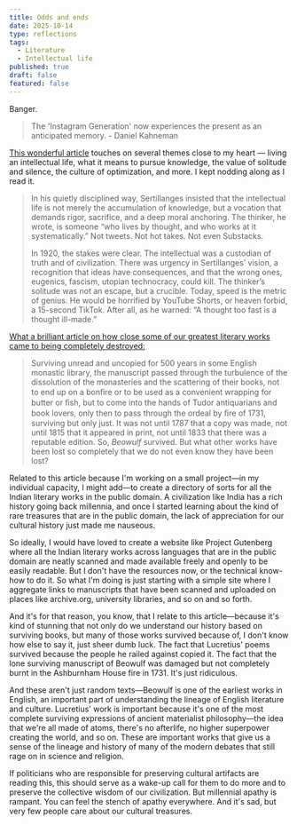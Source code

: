 ```yaml
---
title: Odds and ends
date: 2025-10-14
type: reflections
tags:
  - Literature
  - Intellectual life
published: true
draft: false
featured: false
---
```

Banger.

> The 'Instagram Generation' now experiences the present as an anticipated memory. - Daniel Kahneman

[This wonderful article](https://onepercentrule.substack.com/p/the-intellectual-life-in-1920?utm_source=share&utm_medium=android&r=1eft5&triedRedirect=true) touches on several themes close to my heart — living an intellectual life, what it means to pursue knowledge, the value of solitude and silence, the culture of optimization, and more. I kept nodding along as I read it.

> In his quietly disciplined way, Sertillanges insisted that the intellectual life is not merely the accumulation of knowledge, but a vocation that demands rigor, sacrifice, and a deep moral anchoring. The thinker, he wrote, is someone “who lives by thought, and who works at it systematically.” Not tweets. Not hot takes. Not even Substacks.
> 
> In 1920, the stakes were clear. The intellectual was a custodian of truth and of civilization. There was urgency in Sertillanges’ vision, a recognition that ideas have consequences, and that the wrong ones, eugenics, fascism, utopian technocracy, could kill. The thinker’s solitude was not an escape, but a crucible. Today, speed is the metric of genius. He would be horrified by YouTube Shorts, or heaven forbid, a 15-second TikTok. After all, as he warned: “A thought too fast is a thought ill-made.”

[What a brilliant article on how close some of our greatest literary works came to being completely destroyed:](https://lithub.com/how-close-did-we-come-to-losing-beowulf-forever/)

> Surviving unread and uncopied for 500 years in some English monastic library, the manuscript passed through the turbulence of the dissolution of the monasteries and the scattering of their books, not to end up on a bonﬁre or to be used as a convenient wrapping for butter or ﬁsh, but to come into the hands of Tudor antiquarians and book lovers, only then to pass through the ordeal by ﬁre of 1731, surviving but only just. It was not until 1787 that a copy was made, not until 1815 that it appeared in print, not until 1833 that there was a reputable edition. So, _Beowulf_ survived. But what other works have been lost so completely that we do not even know they have been lost?

Related to this article because I'm working on a small project—in my individual capacity, I might add—to create a directory of sorts for all the Indian literary works in the public domain. A civilization like India has a rich history going back millennia, and once I started learning about the kind of rare treasures that are in the public domain, the lack of appreciation for our cultural history just made me nauseous.

So ideally, I would have loved to create a website like Project Gutenberg where all the Indian literary works across languages that are in the public domain are neatly scanned and made available freely and openly to be easily readable. But I don't have the resources now, or the technical know-how to do it. So what I'm doing is just starting with a simple site where I aggregate links to manuscripts that have been scanned and uploaded on places like archive.org, university libraries, and so on and so forth.

And it's for that reason, you know, that I relate to this article—because it's kind of stunning that not only do we understand our history based on surviving books, but many of those works survived because of, I don't know how else to say it, just sheer dumb luck. The fact that Lucretius' poems survived because the people he railed against copied it. The fact that the lone surviving manuscript of Beowulf was damaged but not completely burnt in the Ashburnham House fire in 1731. It's just ridiculous.

And these aren't just random texts—Beowulf is one of the earliest works in English, an important part of understanding the lineage of English literature and culture. Lucretius' work is important because it's one of the most complete surviving expressions of ancient materialist philosophy—the idea that we're all made of atoms, there's no afterlife, no higher superpower creating the world, and so on. These are important works that give us a sense of the lineage and history of many of the modern debates that still rage on in science and religion.

If politicians who are responsible for preserving cultural artifacts are reading this, this should serve as a wake-up call for them to do more and to preserve the collective wisdom of our civilization. But millennial apathy is rampant. You can feel the stench of apathy everywhere. And it's sad, but very few people care about our cultural treasures.
